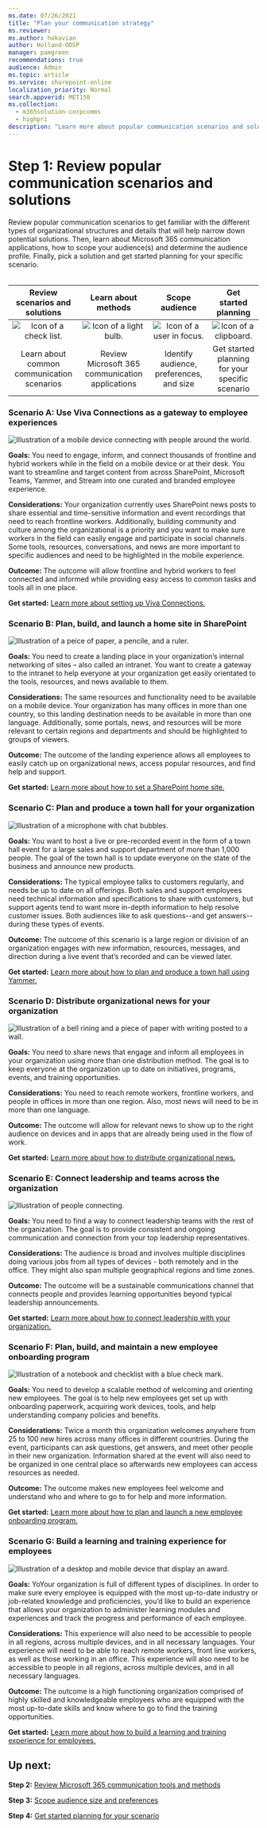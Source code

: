```yaml
---
ms.date: 07/26/2021
title: "Plan your communication strategy"
ms.reviewer: 
ms.author: hokavian
author: Holland-ODSP
manager: pamgreen
recommendations: true
audience: Admin
ms.topic: article
ms.service: sharepoint-online
localization_priority: Normal
search.appverid: MET150
ms.collection: 
  - m365solution-corpcomms
  - highpri
description: "Learn more about popular communication scenarios and solutions"
---
```


# Step 1: Review popular communication scenarios and solutions

Review popular communication scenarios to get familiar with the different types of organizational structures and details that will help narrow down potential solutions. Then, learn about Microsoft 365 communication applications, how to scope your audience(s) and determine the audience profile. Finally, pick a solution and get started planning for your specific scenario.
<br>
<br>


| Review scenarios and solutions    | Learn about methods |Scope audience   |Get started planning   |
| :------------------: | :------------------: |:---------------:|:---------------:|
| ![Icon of a check list.](media/task-check.png)  |   ![Icon of a light bulb.](media/bulb-blue.png) |   ![Icon of a user in focus.](media/icon-plan-personalize.png) | ![Icon of a clipboard.](media/icon-plan-plan.png) |
| Learn about common communication scenarios|Review Microsoft 365 communication applications   | Identify audience, preferences, and size  |Get started planning for your specific scenario   |


### Scenario A: Use Viva Connections as a gateway to employee experiences


![Illustration of a mobile device connecting with people around the world.](media/cc-viva-connections.png)

**Goals:** You need to engage, inform, and connect thousands of frontline and hybrid workers while in the field on a mobile device or at their desk. You want to streamline and target content from across SharePoint, Microsoft Teams, Yammer, and Stream into one curated and branded employee experience. 
<br>

**Considerations:** Your organization currently uses SharePoint news posts to share essential and time-sensitive information and event recordings that need to reach frontline workers. Additionally, building community and culture among the organizational is a priority and you want to make sure workers in the field can easily engage and participate in social channels. Some tools, resources, conversations, and news are more important to specific audiences and need to be highlighted in the mobile experience. 
<br>

**Outcome:** The outcome will allow frontline and hybrid workers to feel connected and informed while providing easy access to common tasks and tools all in one place. 

**Get started:** [Learn more about setting up Viva Connections.](guide-to-setting-up-viva-connections.md)


### Scenario B: Plan, build, and launch a home site in SharePoint

![Illustration of a peice of paper, a pencile, and a ruler.](media/cc-home-site.png)

**Goals:** You need to create a landing place in your organization’s internal networking of sites – also called an intranet. You want to create a gateway to the intranet to help everyone at your organization get easily orientated to the tools, resources, and news available to them. 
<br>

**Considerations:** The same resources and functionality need to be available on a mobile device. Your organization has many offices in more than one country, so this landing destination needs to be available in more than one language. Additionally, some portals, news, and resources will be more relevant to certain regions and departments and should be highlighted to groups of viewers. 
<br>

**Outcome:** The outcome of the landing experience allows all employees to easily catch up on organizational news, access popular resources, and find help and support.

**Get started:** [Learn more about how to set a SharePoint home site.](home-site-plan.md)


### Scenario C: Plan and produce a town hall for your organization

![Illustration of a microphone with chat bubbles.](media/cc-town-hall.png)

**Goals:** You want to host a live or pre-recorded event in the form of a town hall event for a large sales and support department of more than 1,000 people. The goal of the town hall is to update everyone on the state of the business and announce new products. 
<br>

**Considerations:** The typical employee talks to customers regularly, and needs be up to date on all offerings. Both sales and support employees need technical information and specifications to share with customers, but support agents tend to want more in-depth information to help resolve customer issues. Both audiences like to ask questions--and get answers--during these types of events. 
<br>

**Outcome:** The outcome of this scenario is a large region or division of an organization engages with new information, resources, messages, and direction during a live event that’s recorded and can be viewed later.

**Get started:** [Learn more about how to plan and produce a town hall using Yammer.](hold-town-hall-using-yammer.md)



### Scenario D: Distribute organizational news for your organization

![Illustration of a bell rining and a piece of paper with writing posted to a wall.](media/cc-news.png)

**Goals:** You need to share news that engage and inform all employees in your organization using more than one distribution method. The goal is to keep everyone at the organization up to date on initiatives, programs, events, and training opportunities. 
<br>

**Considerations:** You need to reach remote workers, frontline workers, and people in offices in more than one region. Also, most news will need to be in more than one language. 
<br>

**Outcome:** The outcome will allow for relevant news to show up to the right audience on devices and in apps that are already being used in the flow of work.

**Get started:** [Learn more about how to distribute organizational news.](distribute-corporate-news-to-your-organization.md)



### Scenario E: Connect leadership and teams across the organization

![Illustration of people connecting.](media/cc-leadership-connection.png)

**Goals:** You need to find a way to connect leadership teams with the rest of the organization. The goal is to provide consistent and ongoing communication and connection from your top leadership representatives. 
<br>

**Considerations:** The audience is broad and involves multiple disciplines doing various jobs from all types of devices - both remotely and in the office. They might also span multiple geographical regions and time zones. 
<br>

**Outcome:** The outcome will be a sustainable communications channel that connects people and provides learning opportunities beyond typical leadership announcements.

**Get started:** [Learn more about how to connect leadership with your organization.](leadership-connection.md)



### Scenario F: Plan, build, and maintain a new employee onboarding program

![Illustration of a notebook and checklist with a blue check mark.](media/cc-neo.png)

**Goals:** You need to develop a scalable method of welcoming and orienting new employees. The goal is to help new employees get set up with onboarding paperwork, acquiring work devices, tools, and help understanding company policies and benefits. 
<br>

**Considerations:** Twice a month this organization welcomes anywhere from 25 to 100 new hires across many offices in different countries. During the event, participants can ask questions, get answers, and meet other people in their new organization. Information shared at the event will also need to be organized in one central place so afterwards new employees can access resources as needed. 
<br>

**Outcome:** The outcome makes new employees feel welcome and understand who and where to go to for help and more information.

**Get started:** [Learn more about how to plan and launch a new employee onboarding program.](onboard-employees.md)


### Scenario G: Build a learning and training experience for employees

![Illustration of a desktop and mobile device that display an award.](media/cc-training.png)

**Goals:** YoYour organization is full of different types of disciplines. In order to make sure every employee is equipped with the most up-to-date industry or job-related knowledge and proficiencies, you’d like to build an experience that allows your organization to administer learning modules and experiences and track the progress and performance of each employee.
<br>

**Considerations:** This experience will also need to be accessible to people in all regions, across multiple devices, and in all necessary languages. Your experience will need to be able to reach remote workers, front line workers, as well as those working in an office. This experience will also need to be accessible to people in all regions, across multiple devices, and in all necessary languages.
<br>

**Outcome:** The outcome is a high functioning organization comprised of highly skilled and knowledgeable employees who are equipped with the most up-to-date skills and know where to go to find the training opportunities.

**Get started:** [Learn more about how to build a learning and training experience for employees.](build-learning-and-training-experiences-for-employees.md)


## Up next:

**Step 2:** [Review Microsoft 365 communication tools and methods](review-communication-apps.md)
<br>

**Step 3:** [Scope audience size and preferences](audience-profile.md)
<br>

**Step 4:** [Get started planning for your scenario](choose-communication-method.md)


<br>
<br>


